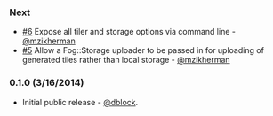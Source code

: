 ### Next

* [#6](https://github.com/dblock/dzt/pull/7) Expose all tiler and storage options via command line - [@mzikherman](https://github.com/mzikherman)
* [#5](https://github.com/dblock/dzt/pull/5) Allow a Fog::Storage uploader to be passed in for uploading of generated tiles rather than local storage - [@mzikherman](https://github.com/mzikherman)

### 0.1.0 (3/16/2014)

* Initial public release - [@dblock](https://github.com/dblock).
